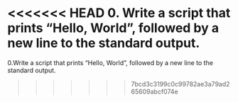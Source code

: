 <<<<<<< HEAD
0. Write a script that prints “Hello, World”, followed by a new line to the standard output.
=======
0.Write a script that prints “Hello, World”, followed by a new line to the standard output.
>>>>>>> 7bcd3c3199c0c99782ae3a79ad265609abcf074e
